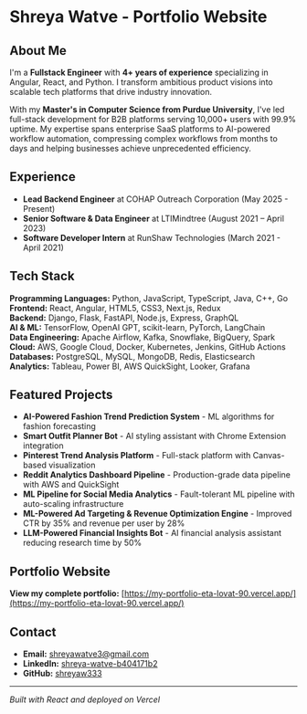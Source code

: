 # Shreya Watve - Portfolio Website

## About Me

I'm a **Fullstack Engineer** with **4+ years of experience** specializing in Angular, React, and Python. I transform ambitious product visions into scalable tech platforms that drive industry innovation.

With my **Master's in Computer Science from Purdue University**, I've led full-stack development for B2B platforms serving 10,000+ users with 99.9% uptime. My expertise spans enterprise SaaS platforms to AI-powered workflow automation, compressing complex workflows from months to days and helping businesses achieve unprecedented efficiency.

## Experience

- **Lead Backend Engineer** at COHAP Outreach Corporation (May 2025 - Present)
- **Senior Software & Data Engineer** at LTIMindtree (August 2021 – April 2023)
- **Software Developer Intern** at RunShaw Technologies (March 2021 - April 2021)

## Tech Stack

**Programming Languages:** Python, JavaScript, TypeScript, Java, C++, Go  
**Frontend:** React, Angular, HTML5, CSS3, Next.js, Redux  
**Backend:** Django, Flask, FastAPI, Node.js, Express, GraphQL  
**AI & ML:** TensorFlow, OpenAI GPT, scikit-learn, PyTorch, LangChain  
**Data Engineering:** Apache Airflow, Kafka, Snowflake, BigQuery, Spark  
**Cloud:** AWS, Google Cloud, Docker, Kubernetes, Jenkins, GitHub Actions  
**Databases:** PostgreSQL, MySQL, MongoDB, Redis, Elasticsearch  
**Analytics:** Tableau, Power BI, AWS QuickSight, Looker, Grafana  

## Featured Projects

- **AI-Powered Fashion Trend Prediction System** - ML algorithms for fashion forecasting
- **Smart Outfit Planner Bot** - AI styling assistant with Chrome Extension integration
- **Pinterest Trend Analysis Platform** - Full-stack platform with Canvas-based visualization
- **Reddit Analytics Dashboard Pipeline** - Production-grade data pipeline with AWS and QuickSight
- **ML Pipeline for Social Media Analytics** - Fault-tolerant ML pipeline with auto-scaling infrastructure
- **ML-Powered Ad Targeting & Revenue Optimization Engine** - Improved CTR by 35% and revenue per user by 28%
- **LLM-Powered Financial Insights Bot** - AI financial analysis assistant reducing research time by 50%

## Portfolio Website

**View my complete portfolio:** [https://my-portfolio-eta-lovat-90.vercel.app/](https://my-portfolio-eta-lovat-90.vercel.app/)

## Contact

- **Email:** shreyawatve3@gmail.com
- **LinkedIn:** [shreya-watve-b404171b2](https://www.linkedin.com/in/shreya-watve-b404171b2/)
- **GitHub:** [shreyaw333](https://github.com/shreyaw333)

---

*Built with React and deployed on Vercel*